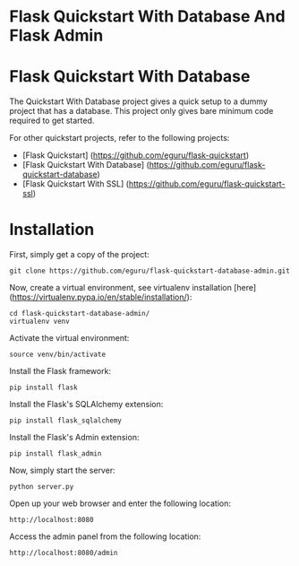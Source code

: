 # Flask Quickstart With Database And Flask Admin

# Flask Quickstart With Database

The Quickstart With Database project gives a quick setup to a dummy project that has a database. This project only gives bare minimum code required to get started.

For other quickstart projects, refer to the following projects:

* [Flask Quickstart] (https://github.com/eguru/flask-quickstart)
* [Flask Quickstart With Database] (https://github.com/eguru/flask-quickstart-database)
* [Flask Quickstart With SSL] (https://github.com/eguru/flask-quickstart-ssl)

# Installation

First, simply get a copy of the project:

```
git clone https://github.com/eguru/flask-quickstart-database-admin.git
```

Now, create a virtual environment, see virtualenv installation [here] (https://virtualenv.pypa.io/en/stable/installation/):

```
cd flask-quickstart-database-admin/
virtualenv venv
```

Activate the virtual environment:

```
source venv/bin/activate
```

Install the Flask framework:

```
pip install flask
```

Install the Flask's SQLAlchemy extension:

```
pip install flask_sqlalchemy
```

Install the Flask's Admin extension:

```
pip install flask_admin
```

Now, simply start the server:

```
python server.py
```

Open up your web browser and enter the following location:

```
http://localhost:8080
```

Access the admin panel from the following location:
```
http://localhost:8080/admin
```

